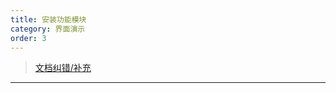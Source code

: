 ```yaml
---
title: 安装功能模块
category: 界面演示
order: 3
---
```


> [文档纠错/补充](https://github.com/dumengru/docs_vnpy/tree/master/docs/_docs)
---
